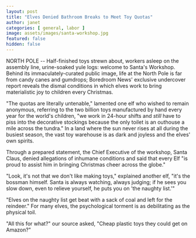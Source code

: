 ```yaml
---
layout: post
title: "Elves Denied Bathroom Breaks to Meet Toy Quotas"
author: janet
categories: [ general, labor ]
image: assets/images/santa-workshop.jpg
featured: false
hidden: false
---
```


NORTH POLE -- Half-finished toys strewn about, workers asleep on the assembly line, urine-soaked yule logs: welcome to Santa's Workshop. Behind its immaculately-curated public image, life at the North Pole is far from candy canes and gumdrops; Boredroom News' exclusive undercover report reveals the dismal conditions in which elves work to bring materialistic joy to children every Christmas.

"The quotas are literally untenable," lamented one elf who wished to remain anonymous, referring to the two billion toys manufactured by hand every year for the world's children, "we work in 24-hour shifts and _still_ have to piss into the decorative stockings because the only toilet is an outhouse a mile across the tundra." In a land where the sun never rises at all during the busiest season, the vast toy warehouse is as dark and joyless and the elves' own spirits. 

Through a prepared statement, the Chief Executive of the workshop, Santa Claus, denied allegations of inhumane conditions and said that every Elf "is proud to assist him in bringing Christmas cheer across the globe."

"Look, it's not that we don't like making toys," explained another elf, "it's the bossman himself. Santa is always watching, always judging; if he sees you slow down, even to relieve yourself, he puts you on 'the naughty list.'" 

"Elves on the naughty list get beat with a sack of coal and left for the reindeer." For many elves, the psychological torment is as debilitating as the physical toil.

"All this for what?" our source asked, "Cheap plastic toys they could get on Amazon?"